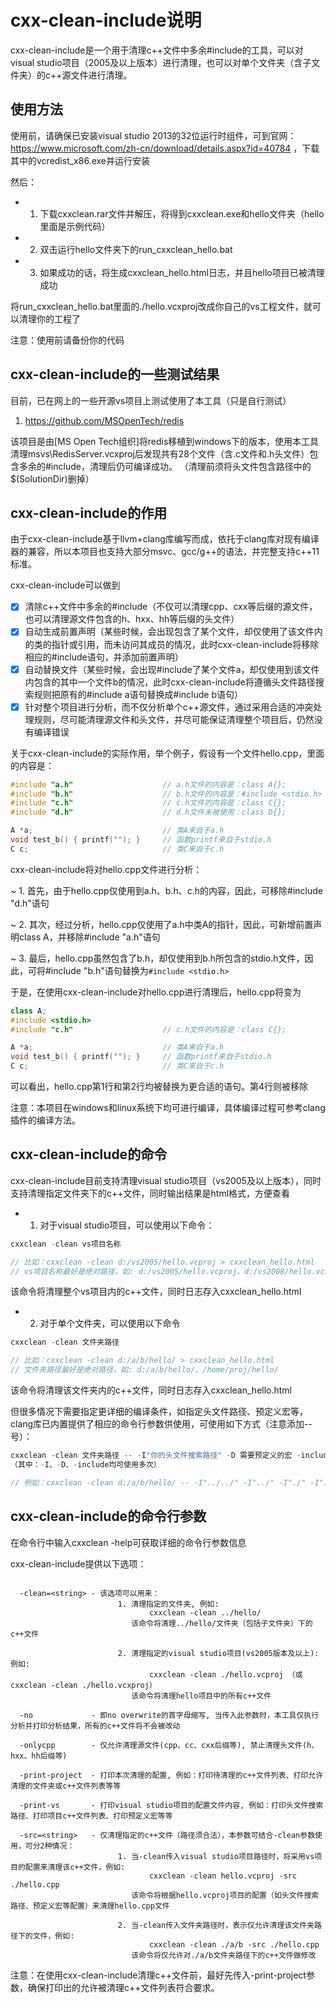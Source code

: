 cxx-clean-include说明
=====

cxx-clean-include是一个用于清理c++文件中多余#include的工具，可以对visual studio项目（2005及以上版本）进行清理，也可以对单个文件夹（含子文件夹）的c++源文件进行清理。

## 使用方法

使用前，请确保已安装visual studio 2013的32位运行时组件，可到官网：https://www.microsoft.com/zh-cn/download/details.aspx?id=40784 ，下载其中的vcredist_x86.exe并运行安装

然后：

* 1. 下载cxxclean.rar文件并解压，将得到cxxclean.exe和hello文件夹（hello里面是示例代码）
* 2. 双击运行hello文件夹下的run_cxxclean_hello.bat
* 3. 如果成功的话，将生成cxxclean_hello.html日志，并且hello项目已被清理成功

将run_cxxclean_hello.bat里面的./hello.vcxproj改成你自己的vs工程文件，就可以清理你的工程了

注意：使用前请备份你的代码

## cxx-clean-include的一些测试结果

目前，已在网上的一些开源vs项目上测试使用了本工具（只是自行测试）

1. https://github.com/MSOpenTech/redis

该项目是由[MS Open Tech组织]将redis移植到windows下的版本，使用本工具清理msvs\RedisServer.vcxproj后发现共有28个文件（含.c文件和.h头文件）包含多余的#include，清理后仍可编译成功。
（清理前须将头文件包含路径中的$(SolutionDir)删掉）

## cxx-clean-include的作用

由于cxx-clean-include基于llvm+clang库编写而成，依托于clang库对现有编译器的兼容，所以本项目也支持大部分msvc、gcc/g++的语法，并完整支持c++11标准。

cxx-clean-include可以做到

- [x] 清除c++文件中多余的#include（不仅可以清理cpp、cxx等后缀的源文件，也可以清理源文件包含的h、hxx、hh等后缀的头文件）
- [x] 自动生成前置声明（某些时候，会出现包含了某个文件，却仅使用了该文件内的类的指针或引用，而未访问其成员的情况，此时cxx-clean-include将移除相应的#include语句，并添加前置声明）
- [x] 自动替换文件（某些时候，会出现#include了某个文件a，却仅使用到该文件内包含的其中一个文件b的情况，此时cxx-clean-include将遵循头文件路径搜索规则把原有的#include a语句替换成#include b语句）
- [x] 针对整个项目进行分析，而不仅分析单个c++源文件，通过采用合适的冲突处理规则，尽可能清理源文件和头文件，并尽可能保证清理整个项目后，仍然没有编译错误

关于cxx-clean-include的实际作用，举个例子，假设有一个文件hello.cpp，里面的内容是：

```cpp
#include "a.h"                    // a.h文件的内容是：class A{};
#include "b.h"                    // b.h文件的内容是：#include <stdio.h>
#include "c.h"                    // c.h文件的内容是：class C{};
#include "d.h"                    // d.h文件未被使用：class D{};

A *a;                             // 类A来自于a.h
void test_b() { printf(""); }     // 函数printf来自于stdio.h
C c;                              // 类C来自于c.h
```

cxx-clean-include将对hello.cpp文件进行分析：

~ 1. 首先，由于hello.cpp仅使用到a.h、b.h、c.h的内容，因此，可移除#include "d.h"语句

~ 2. 其次，经过分析，hello.cpp仅使用了a.h中类A的指针，因此，可新增前置声明class A，并移除#include "a.h"语句

~ 3. 最后，hello.cpp虽然包含了b.h，却仅使用到b.h所包含的stdio.h文件，因此，可将#include "b.h"语句替换为`#include <stdio.h>`

于是，在使用cxx-clean-include对hello.cpp进行清理后，hello.cpp将变为

```cpp
class A;
#include <stdio.h>
#include "c.h"                    // c.h文件的内容是：class C{};

A *a;                             // 类A来自于a.h
void test_b() { printf(""); }     // 函数printf来自于stdio.h
C c;                              // 类C来自于c.h
```

可以看出，hello.cpp第1行和第2行均被替换为更合适的语句。第4行则被移除

注意：本项目在windows和linux系统下均可进行编译，具体编译过程可参考clang插件的编译方法。

## cxx-clean-include的命令

cxx-clean-include目前支持清理visual studio项目（vs2005及以上版本），同时支持清理指定文件夹下的c++文件，同时输出结果是html格式，方便查看

* 1. 对于visual studio项目，可以使用以下命令：

```cpp
cxxclean -clean vs项目名称

// 比如：cxxclean -clean d:/vs2005/hello.vcproj > cxxclean_hello.html
// vs项目名称最好是绝对路径，如: d:/vs2005/hello.vcproj、d:/vs2008/hello.vcxproj
```

该命令将清理整个vs项目内的c++文件，同时日志存入cxxclean_hello.html

* 2. 对于单个文件夹，可以使用以下命令

```cpp
cxxclean -clean 文件夹路径

// 比如：cxxclean -clean d:/a/b/hello/ > cxxclean_hello.html
// 文件夹路径最好是绝对路径，如: d:/a/b/hello/、/home/proj/hello/
```

该命令将清理该文件夹内的c++文件，同时日志存入cxxclean_hello.html

但很多情况下需要指定更详细的编译条件，如指定头文件路径、预定义宏等，clang库已内置提供了相应的命令行参数供使用，可使用如下方式（注意添加--号）：

```cpp
cxxclean -clean 文件夹路径 -- -I"你的头文件搜索路径" -D 需要预定义的宏 -include 需要强制包含的文件
（其中：-I、-D、-include均可使用多次）

// 例如：cxxclean -clean d:/a/b/hello/ -- -I"../../" -I"../" -I"./" -I"../include" -D DEBUG -D WIN32 -include platform.h
```

## cxx-clean-include的命令行参数

在命令行中输入cxxclean -help可获取详细的命令行参数信息

cxx-clean-include提供以下选项：

```

  -clean=<string> - 该选项可以用来：
                        1. 清理指定的文件夹, 例如: 
						       cxxclean -clean ../hello/
						   该命令将清理../hello/文件夹（包括子文件夹）下的c++文件

                        2. 清理指定的visual studio项目(vs2005版本及以上): 例如: 
						       cxxclean -clean ./hello.vcproj （或 cxxclean -clean ./hello.vcxproj）
						   该命令将清理hello项目中的所有c++文件

  -no             - 即no overwrite的首字母缩写, 当传入此参数时，本工具仅执行分析并打印分析结果，所有的c++文件将不会被改动

  -onlycpp        - 仅允许清理源文件(cpp、cc、cxx后缀等), 禁止清理头文件(h、hxx、hh后缀等)

  -print-project  - 打印本次清理的配置, 例如：打印待清理的c++文件列表、打印允许清理的文件夹或c++文件列表等等

  -print-vs       - 打印visual studio项目的配置文件内容, 例如：打印头文件搜索路径、打印项目c++文件列表、打印预定义宏等等

  -src=<string>   - 仅清理指定的c++文件（路径须合法），本参数可结合-clean参数使用，可分2种情况：
                        1. 当-clean传入visual studio项目路径时，将采用vs项目的配置来清理该c++文件，例如: 
						       cxxclean -clean hello.vcproj -src ./hello.cpp
						   该命令将根据hello.vcproj项目的配置（如头文件搜索路径、预定义宏等配置）来清理hello.cpp文件

						2. 当-clean传入文件夹路径时，表示仅允许清理该文件夹路径下的文件，例如: 
						       cxxclean -clean ./a/b -src ./hello.cpp
						   该命令将仅允许对./a/b文件夹路径下的c++文件做修改

```

注意：在使用cxx-clean-include清理c++文件前，最好先传入-print-project参数，确保打印出的允许被清理c++文件列表符合要求。
